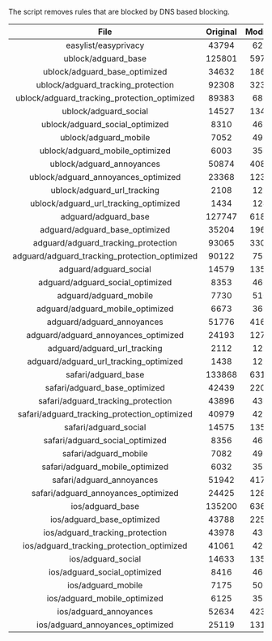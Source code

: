 The script removes rules that are blocked by DNS based blocking.


| File | Original | Modified |
|:----:|:-----:|:-----:|
| easylist/easyprivacy | 43794 | 6231 |
| ublock/adguard_base | 125801 | 59761 |
| ublock/adguard_base_optimized | 34632 | 18610 |
| ublock/adguard_tracking_protection | 92308 | 32336 |
| ublock/adguard_tracking_protection_optimized | 89383 | 6837 |
| ublock/adguard_social | 14527 | 13461 |
| ublock/adguard_social_optimized | 8310 | 4620 |
| ublock/adguard_mobile | 7052 | 4923 |
| ublock/adguard_mobile_optimized | 6003 | 3524 |
| ublock/adguard_annoyances | 50874 | 40862 |
| ublock/adguard_annoyances_optimized | 23368 | 12361 |
| ublock/adguard_url_tracking | 2108 | 1251 |
| ublock/adguard_url_tracking_optimized | 1434 | 1248 |
| adguard/adguard_base | 127747 | 61806 |
| adguard/adguard_base_optimized | 35204 | 19641 |
| adguard/adguard_tracking_protection | 93065 | 33039 |
| adguard/adguard_tracking_protection_optimized | 90122 | 7526 |
| adguard/adguard_social | 14579 | 13520 |
| adguard/adguard_social_optimized | 8353 | 4663 |
| adguard/adguard_mobile | 7730 | 5100 |
| adguard/adguard_mobile_optimized | 6673 | 3694 |
| adguard/adguard_annoyances | 51776 | 41688 |
| adguard/adguard_annoyances_optimized | 24193 | 12760 |
| adguard/adguard_url_tracking | 2112 | 1256 |
| adguard/adguard_url_tracking_optimized | 1438 | 1253 |
| safari/adguard_base | 133868 | 63180 |
| safari/adguard_base_optimized | 42439 | 22061 |
| safari/adguard_tracking_protection | 43896 | 4366 |
| safari/adguard_tracking_protection_optimized | 40979 | 4221 |
| safari/adguard_social | 14575 | 13510 |
| safari/adguard_social_optimized | 8356 | 4653 |
| safari/adguard_mobile | 7082 | 4960 |
| safari/adguard_mobile_optimized | 6032 | 3555 |
| safari/adguard_annoyances | 51942 | 41779 |
| safari/adguard_annoyances_optimized | 24425 | 12830 |
| ios/adguard_base | 135200 | 63699 |
| ios/adguard_base_optimized | 43788 | 22578 |
| ios/adguard_tracking_protection | 43978 | 4373 |
| ios/adguard_tracking_protection_optimized | 41061 | 4228 |
| ios/adguard_social | 14633 | 13541 |
| ios/adguard_social_optimized | 8416 | 4667 |
| ios/adguard_mobile | 7175 | 5001 |
| ios/adguard_mobile_optimized | 6125 | 3593 |
| ios/adguard_annoyances | 52634 | 42363 |
| ios/adguard_annoyances_optimized | 25119 | 13120 |